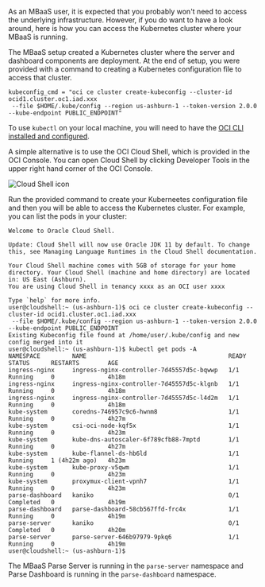 

As an MBaaS user, it is expected that you probably won't need to access the underlying infrastructure.  However, if you do want to have a look
around, here is how you can access the Kubernetes cluster where your MBaaS is running.

The MBaaS setup created a Kubernetes cluster where the server and dashboard components are deployment.  At the end of setup, you were provided
with a command to creating a Kubernetes configuration file to access that cluster.

```
kubeconfig_cmd = "oci ce cluster create-kubeconfig --cluster-id ocid1.cluster.oc1.iad.xxx
 --file $HOME/.kube/config --region us-ashburn-1 --token-version 2.0.0 --kube-endpoint PUBLIC_ENDPOINT"
 ```

To use `kubectl` on your local machine, you will need to have the [OCI CLI installed and configured](https://docs.oracle.com/en-us/iaas/Content/API/Concepts/cliconcepts.htm).

A simple alternative is to use the OCI Cloud Shell, which is provided in the OCI Console.  You can open Cloud Shell by clicking Developer Tools in
the upper right hand corner of the OCI Console.

![Cloud Shell icon](../cloud-shell.png)

Run the provided command to create your Kuberneetes configuration file and then you will be able to access the Kubernetes
cluster.  For example, you can list the pods in your cluster:

```
Welcome to Oracle Cloud Shell.
 
Update: Cloud Shell will now use Oracle JDK 11 by default. To change this, see Managing Language Runtimes in the Cloud Shell documentation.
 
Your Cloud Shell machine comes with 5GB of storage for your home directory. Your Cloud Shell (machine and home directory) are located in: US East (Ashburn).
You are using Cloud Shell in tenancy xxxx as an OCI user xxxx
 
Type `help` for more info.
user@cloudshell:~ (us-ashburn-1)$ oci ce cluster create-kubeconfig --cluster-id ocid1.cluster.oc1.iad.xxx
 --file $HOME/.kube/config --region us-ashburn-1 --token-version 2.0.0 --kube-endpoint PUBLIC_ENDPOINT
Existing Kubeconfig file found at /home/user/.kube/config and new config merged into it
user@cloudshell:~ (us-ashburn-1)$ kubectl get pods -A
NAMESPACE         NAME                                        READY   STATUS      RESTARTS        AGE
ingress-nginx     ingress-nginx-controller-7d45557d5c-bqwwp   1/1     Running     0               4h18m
ingress-nginx     ingress-nginx-controller-7d45557d5c-klgnb   1/1     Running     0               4h18m
ingress-nginx     ingress-nginx-controller-7d45557d5c-l4d2m   1/1     Running     0               4h18m
kube-system       coredns-746957c9c6-hwnm8                    1/1     Running     0               4h27m
kube-system       csi-oci-node-kqf5x                          1/1     Running     0               4h23m
kube-system       kube-dns-autoscaler-6f789cfb88-7mptd        1/1     Running     0               4h27m
kube-system       kube-flannel-ds-hb6ld                       1/1     Running     1 (4h22m ago)   4h23m
kube-system       kube-proxy-v5qwm                            1/1     Running     0               4h23m
kube-system       proxymux-client-vpnh7                       1/1     Running     0               4h23m
parse-dashboard   kaniko                                      0/1     Completed   0               4h19m
parse-dashboard   parse-dashboard-58cb567ffd-frc4x            1/1     Running     0               4h19m
parse-server      kaniko                                      0/1     Completed   0               4h20m
parse-server      parse-server-646b97979-9pkq6                1/1     Running     0               4h19m
user@cloudshell:~ (us-ashburn-1)$
```

The MBaaS Parse Server is running in the `parse-server` namespace and Parse Dashboard is running in the `parse-dashboard` namespace.
